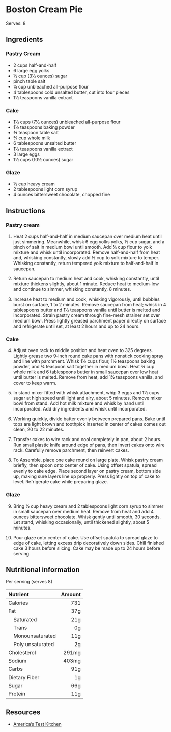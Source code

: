 # Boston Cream Pie

Serves: 8

## Ingredients

### Pastry Cream

* 2 cups half-and-half
* 6 large egg yolks
* ½ cup (3½ ounces) sugar
* pinch table salt
* ¼ cup unbleached all-purpose flour
* 4 tablespoons cold unsalted butter, cut into four pieces
* 1½ teaspoons vanilla extract

### Cake

* 1½ cups (7½ ounces) unbleached all-purpose flour
* 1½ teaspoons baking powder
* ¾ teaspoon table salt
* ¾ cup whole milk
* 6 tablespoons unsalted butter
* 1½ teaspoons vanilla extract
* 3 large eggs
* 1½ cups (10½ ounces) sugar

### Glaze
* ½ cup heavy cream
* 2 tablespoons light corn syrup
* 4 ounces bittersweet chocolate, chopped fine

## Instructions

### Pastry cream

1. Heat 2 cups half-and-half in medium saucepan over medium heat until just simmering. Meanwhile, whisk 6 egg yolks yolks, ½ cup sugar, and a pinch of salt in medium bowl until smooth. Add ¼ cup flour to yolk mixture and whisk until incorporated. Remove half-and-half from heat and, whisking constantly, slowly add ½ cup to yolk mixture to temper. Whisking constantly, return tempered yolk mixture to half-and-half in saucepan.

2. Return saucepan to medium heat and cook, whisking constantly, until mixture thickens slightly, about 1 minute. Reduce heat to medium-low and continue to simmer, whisking constantly, 8 minutes.

3. Increase heat to medium and cook, whisking vigorously, until bubbles burst on surface, 1 to 2 minutes. Remove saucepan from heat; whisk in 4 tablespoons butter and 1½ teaspoons vanilla until butter is melted and incorporated. Strain pastry cream through fine-mesh strainer set over medium bowl. Press lightly greased parchment paper directly on surface and refrigerate until set, at least 2 hours and up to 24 hours.

### Cake

4. Adjust oven rack to middle position and heat oven to 325 degrees. Lightly grease two 9-inch round cake pans with nonstick cooking spray and line with parchment. Whisk 1½ cups flour, 1½ teaspoons baking powder, and ¾ teaspoon salt together in medium bowl. Heat ¾ cup whole milk and 6 tablespoons butter in small saucepan over low heat until butter is melted. Remove from heat, add 1½ teaspoons vanilla, and cover to keep warm.

5. In stand mixer fitted with whisk attachment, whip 3 eggs and 1½ cups sugar at high speed until light and airy, about 5 minutes. Remove mixer bowl from stand. Add hot milk mixture and whisk by hand until incorporated. Add dry ingredients and whisk until incorporated.

6. Working quickly, divide batter evenly between prepared pans. Bake until tops are light brown and toothpick inserted in center of cakes comes out clean, 20 to 22 minutes.

7. Transfer cakes to wire rack and cool completely in pan, about 2 hours. Run small plastic knife around edge of pans, then invert cakes onto wire rack. Carefully remove parchment, then reinvert cakes.

8. To Assemble, place one cake round on large plate. Whisk pastry cream briefly, then spoon onto center of cake. Using offset spatula, spread evenly to cake edge. Place second layer on pastry cream, bottom side up, making sure layers line up properly. Press lightly on top of cake to level. Refrigerate cake while preparing glaze.

### Glaze

9. Bring ½ cup heavy cream and 2 tablespoons light corn syrup to simmer in small saucepan over medium heat. Remove from heat and add 4 ounces bittersweet chocolate. Whisk gently until smooth, 30 seconds. Let stand, whisking occasionally, until thickened slightly, about 5 minutes.

10. Pour glaze onto center of cake. Use offset spatula to spread glaze to edge of cake, letting excess drip decoratively down sides. Chill finished cake 3 hours before slicing. Cake may be made up to 24 hours before serving.

## Nutritional information

Per serving (serves 8)

Nutrient               | Amount
:--------------------- | -----:
Calories               | 731
Fat                    | 37g
&emsp;Saturated        | 21g
&emsp;Trans            | 0g
&emsp;Monounsaturated  | 11g
&emsp;Poly unsaturated | 2g
Cholesterol            | 291mg
Sodium                 | 403mg
Carbs                  | 91g
Dietary Fiber          | 1g
Sugar                  | 66g
Protein                | 11g

## Resources

* [America’s Test Kitchen](https://www.americastestkitchen.com/recipes/6395-wicked-good-boston-cream-pie)
